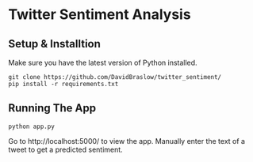 # Twitter Sentiment Analysis
## Setup & Installtion

Make sure you have the latest version of Python installed.

    git clone https://github.com/DavidBraslow/twitter_sentiment/
    pip install -r requirements.txt
  
## Running The App

    python app.py

Go to http://localhost:5000/ to view the app. Manually enter the text of a tweet to get a predicted sentiment.